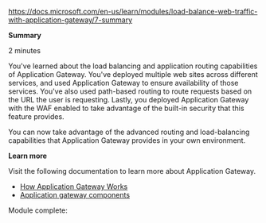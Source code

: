 https://docs.microsoft.com/en-us/learn/modules/load-balance-web-traffic-with-application-gateway/7-summary

**Summary**

2 minutes

You've learned about the load balancing and application routing capabilities of Application Gateway. You've deployed multiple web sites across different services, and used Application Gateway to ensure availability of those services. You've also used path-based routing to route requests based on the URL the user is requesting. Lastly, you deployed Application Gateway with the WAF enabled to take advantage of the built-in security that this feature provides.

You can now take advantage of the advanced routing and load-balancing capabilities that Application Gateway provides in your own environment.

**Learn more**

Visit the following documentation to learn more about Application Gateway.
* [How Application Gateway Works](https://docs.microsoft.com/en-us/azure/application-gateway/how-application-gateway-works)
* [Application gateway components](https://docs.microsoft.com/en-us/azure/application-gateway/application-gateway-components)

Module complete:
